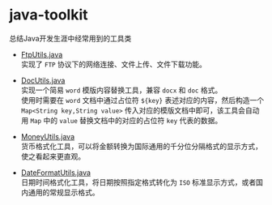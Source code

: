 # java-toolkit
总结Java开发生涯中经常用到的工具类

- [FtpUtils.java](./src/main/java/com/github/flance/util/network/FtpUtils.java)  
    实现了 `FTP` 协议下的网络连接、文件上传、文件下载功能。
    
- [DocUtils.java](./src/main/java/com/github/flance/util/file/DocUtils.java)  
    实现一个简易 `word` 模版内容替换工具，兼容 `docx` 和 `doc` 格式。  
    使用时需要在 `word` 文档中通过占位符 `${key}` 表述对应的内容，然后构造一个 `Map<String key,String value>` 传入对应的模版文档中即可，该工具会自动用 `Map` 中的 `value` 替换文档中的对应的占位符 `key` 代表的数据。

- [MoneyUtils.java](./src/main/java/com/github/flance/util/number/MoneyUtils.java)  
    货币格式化工具，可以将金额转换为国际通用的千分位分隔格式的显示方式，使之看起来更直观。
    
- [DateFormatUtils.java](./src/main/java/com/github/flance/util/time/DateFormatUtils.java)  
    日期时间格式化工具，将日期按照指定格式转化为 `ISO` 标准显示方式，或者国内通用的常规显示格式。